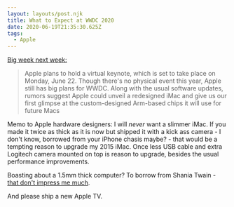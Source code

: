 ```yaml
---
layout: layouts/post.njk
title: What to Expect at WWDC 2020
date: 2020-06-19T21:35:30.625Z
tags:
  - Apple
---
```

[Big week next week:](https://www.macrumors.com/guide/wwdc-2020-what-to-expect/)

> Apple plans to hold a virtual keynote, which is set to take place on Monday, June 22. Though there's no physical event this year, Apple still has big plans for WWDC. Along with the usual software updates, rumors suggest Apple could unveil a redesigned iMac and give us our first glimpse at the custom-designed Arm-based chips it will use for future Macs

Memo to Apple hardware designers: I will *never* want a slimmer iMac. If you made it twice as thick as it is now but shipped it with a kick ass camera - I don't know, borrowed from your iPhone chasis maybe? - that would be a tempting reason to upgrade my 2015 iMac. Once less USB cable and extra Logitech camera mounted on top is reason to upgrade, besides the usual performance improvements.

Boasting about a 1.5mm thick computer? To borrow from Shania Twain - [that don't impress me much](https://www.youtube.com/watch?v=mqFLXayD6e8).

And please ship a new Apple TV.
